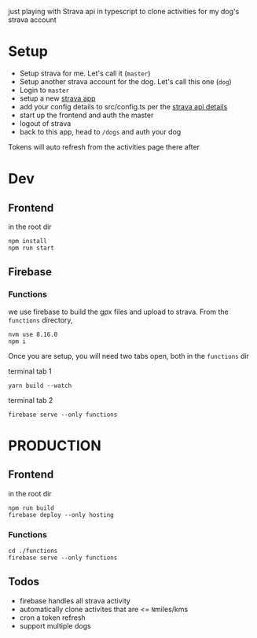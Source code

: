 just playing with Strava api in typescript to clone activities for my dog's strava account

# Setup

* Setup strava for me. Let's call it (`master`)
* Setup another strava account for the dog. Let's call this one (`dog`)
* Login to `master`
* setup a new [strava app ](https://www.strava.com/settings/api)
* add your config details to src/config.ts per the [strava api details](https://www.strava.com/settings/api)
* start up the frontend and auth the master
* logout of strava
* back to this app, head to `/dogs` and auth your dog

Tokens will auto refresh from the activities page there after

# Dev
## Frontend
in the root dir
```
npm install
npm run start
```

## Firebase

### Functions
we use firebase to build the gpx files and upload to strava. From the `functions` directory, 
```
nvm use 8.16.0
npm i
``` 

Once you are setup, you will need two tabs open, both in the `functions` dir

terminal tab 1
```
yarn build --watch
```

terminal tab 2
```
firebase serve --only functions
```

# PRODUCTION
## Frontend
in the root dir
```
npm run build
firebase deploy --only hosting
```

### Functions

```
cd ./functions
firebase serve --only functions
```

## Todos

* firebase handles all strava activity
* automatically clone activites that are <= `N`miles/kms
* cron a token refresh
* support multiple dogs

